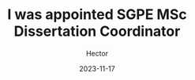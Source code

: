 ---
title: "I was appointed SGPE MSc Dissertation Coordinator" 
date: 2023-11-17
tags: ["news"]
author: ["Hector"]
description: "I was appointed SGPE MSc Dissertation Coordinator" 
summary: "I was appointed SGPE MSc Dissertation Coordinator" 
---